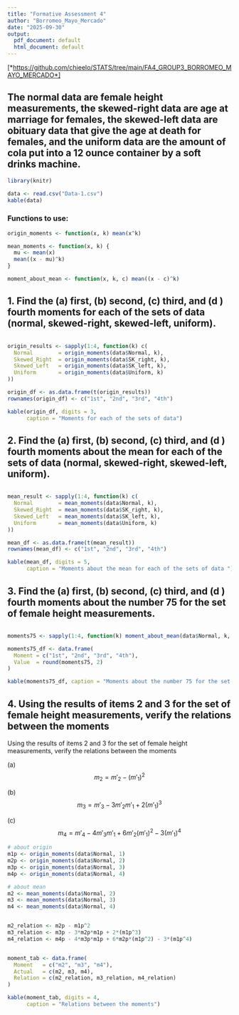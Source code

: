 ```yaml
---
title: "Formative Assessment 4"
author: "Borromeo_Mayo_Mercado"
date: "2025-09-30"
output:
  pdf_document: default
  html_document: default
---
```


[*https://github.com/chieelo/STATS/tree/main/FA4_GROUP3_BORROMEO_MAYO_MERCADO*]

## The normal data are female height measurements, the skewed-right data are age at marriage for females, the skewed-left data are obituary data that give the age at death for females, and the uniform data are the amount of cola put into a 12 ounce container by a soft drinks machine.

```r
library(knitr)

data <- read.csv("Data-1.csv")
kable(data)
```

### Functions to use:

```r
origin_moments <- function(x, k) mean(x^k)

mean_moments <- function(x, k) {
  mu <- mean(x)
  mean((x - mu)^k)
}

moment_about_mean <- function(x, k, c) mean((x - c)^k)
```

## 1. Find the (a) first, (b) second, (c) third, and (d ) fourth moments for each of the sets of data (normal, skewed-right, skewed-left, uniform).

```r

origin_results <- sapply(1:4, function(k) c(
  Normal        = origin_moments(data$Normal, k),
  Skewed_Right  = origin_moments(data$SK_right, k),
  Skewed_Left   = origin_moments(data$SK_left, k),
  Uniform       = origin_moments(data$Uniform, k)
))

origin_df <- as.data.frame(t(origin_results))
rownames(origin_df) <- c("1st", "2nd", "3rd", "4th")

kable(origin_df, digits = 3,
      caption = "Moments for each of the sets of data")

```

## 2. Find the (a) first, (b) second, (c) third, and (d ) fourth moments about the mean for each of the sets of data (normal, skewed-right, skewed-left, uniform).

```r

mean_result <- sapply(1:4, function(k) c(
  Normal        = mean_moments(data$Normal, k),
  Skewed_Right  = mean_moments(data$SK_right, k),
  Skewed_Left   = mean_moments(data$SK_left, k),
  Uniform       = mean_moments(data$Uniform, k)
))

mean_df <- as.data.frame(t(mean_result))
rownames(mean_df) <- c("1st", "2nd", "3rd", "4th")

kable(mean_df, digits = 5,
      caption = "Moments about the mean for each of the sets of data ")

```

## 3. Find the (a) first, (b) second, (c) third, and (d ) fourth moments about the number 75 for the set of female height measurements.

```r

moments75 <- sapply(1:4, function(k) moment_about_mean(data$Normal, k, 75))

moments75_df <- data.frame(
  Moment = c("1st", "2nd", "3rd", "4th"),
  Value  = round(moments75, 2)
)

kable(moments75_df, caption = "Moments about the number 75 for the set of female height measurements")


```

## 4. Using the results of items 2 and 3 for the set of female height measurements, verify the relations between the moments

Using the results of items 2 and 3 for the set of female height measurements, verify the relations between the moments

(a) $$
    m_2 = m'_2 - (m'_1)^2
    $$

(b) $$
    m_3 = m'_3 - 3m'_2 m'_1 + 2(m'_1)^3
    $$

(c) $$
    m_4 = m'_4 - 4m'_3 m'_1 + 6m'_2 (m'_1)^2 - 3(m'_1)^4
    $$

```r
# about origin
m1p <- origin_moments(data$Normal, 1)
m2p <- origin_moments(data$Normal, 2)
m3p <- origin_moments(data$Normal, 3)
m4p <- origin_moments(data$Normal, 4)

# about mean
m2 <- mean_moments(data$Normal, 2)
m3 <- mean_moments(data$Normal, 3)
m4 <- mean_moments(data$Normal, 4)


m2_relation <- m2p - m1p^2
m3_relation <- m3p - 3*m2p*m1p + 2*(m1p^3)
m4_relation <- m4p - 4*m3p*m1p + 6*m2p*(m1p^2) - 3*(m1p^4)


moment_tab <- data.frame(
  Moment   = c("m2", "m3", "m4"),
  Actual   = c(m2, m3, m4),
  Relation = c(m2_relation, m3_relation, m4_relation)
)

kable(moment_tab, digits = 4,
      caption = "Relations between the moments")

```
